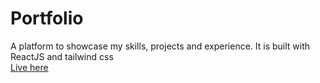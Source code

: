 # Portfolio
A platform to showcase my skills, projects and experience. It is built with ReactJS and tailwind css
<br>
<a href="https://portfolio-rohan-kumar-choudharys-projects.vercel.app/">Live here</a>
